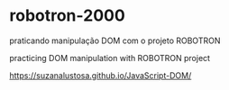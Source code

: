 # robotron-2000

praticando manipulação DOM com o projeto ROBOTRON

practicing DOM manipulation with ROBOTRON project

https://suzanalustosa.github.io/JavaScript-DOM/
